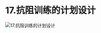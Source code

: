 # 17.抗阻训练的计划设计

![17.抗阻训练的计划设计](https://fxpby.oss-cn-beijing.aliyuncs.com/blogImg/workout/cscs/17.%E6%8A%97%E9%98%BB%E8%AE%AD%E7%BB%83%E7%9A%84%E8%AE%A1%E5%88%92%E8%AE%BE%E8%AE%A1.png)
